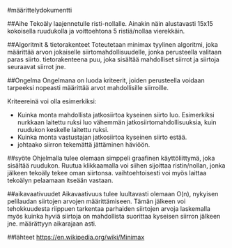 #määrittelydokumentti

##Aihe
Tekoäly laajennetulle risti-nollalle. Ainakin näin alustavasti 15x15 kokoisella ruudukolla ja voittoehtona 5 ristiä/nollaa vierekkäin.

##Algoritmit & tietorakenteet
Toteutetaan minimax tyylinen algoritmi, joka määrittää arvon jokaiselle siirtomahdollisuudelle, jonka perusteella valitaan paras siirto. tietorakenteena puu, joka sisältää mahdolliset siirrot ja siirtoja seuraavat siirrot jne.

##Ongelma
Ongelmana on luoda kriteerit, joiden perusteella voidaan tarpeeksi nopeasti määrittää arvot mahdollisille siirroille.

Kriteereinä voi olla esimerkiksi:
- Kuinka monta mahdollista jatkosiirtoa kyseinen siirto luo. Esimerkiksi nurkkaan laitettu ruksi luo vähemmän jatkosiirtomahdollisuuksia, kuin ruudukon keskelle laitettu ruksi.
- Kuinka monta vastustajan jatkosiirtoa kyseinen siirto estää.
- johtaako siirron tekemättä jättäminen häviöön.

##syöte
Ohjelmalla tulee olemaan simppeli graafinen käyttöliittymä, joka sisältää ruudukon. Ruutua klikkaamalla voi siihen sijoittaa ristin/nollan, jonka jälkeen tekoäly tekee oman siirtonsa. vaihtoehtoisesti voi myös laittaa tekoälyn pelaamaan itseään vastaan.

##aikavaativuudet
Aikavaativuus tulee luultavasti olemaan O(n), nykyisen pelilaudan siirtojen arvojen määrittämiseen. Tämän jälkeen voi tehokkuudesta riippuen tarkentaa parhaiden siirtojen arvoja laskemalla myös kuinka hyviä siirtoja on mahdollista suorittaa kyseisen siirron jälkeen jne. määrättyyn aikarajaan asti.

##lähteet
https://en.wikipedia.org/wiki/Minimax